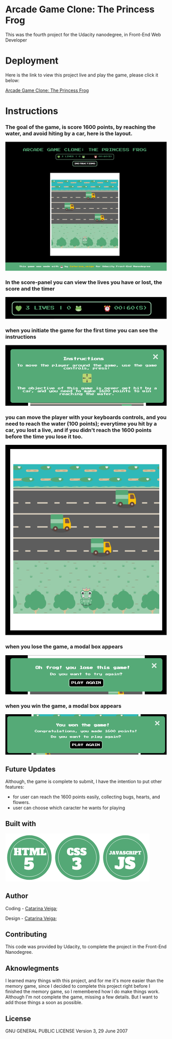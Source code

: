 # Arcade Game Clone: The Princess Frog 
This was the fourth project for the Udacity nanodegree, in Front-End Web Developer

# Deployment

Here is the link to view this project live and play the game, please click it below:

<a href="https://cveiga819.github.io/ArcadeGamePrincessFrog/">Arcade Game Clone: The Princess Frog</a>

# Instructions

### The goal of the game, is score 1600 points, by reaching the water, and avoid hiting by a car, here is the layout.
![Alt text](images/screenshot1.png)

### In the score-panel you can view the lives you have or lost, the score and the timer 
![Alt text](images/screenshot2.png)

### when you initiate the game for the first time you can see the instructions
![Alt text](images/screenshot5.png)

### you can move the player with your keyboards controls, and you need to reach the water (100 points); everytime you hit by a car, you lost a live, and if you didn't reach the 1600 points before the time you lose it too. 
![Alt text](images/screenshot4.png)

### when you lose the game, a modal box appears
![Alt text](images/screenshot6.png)

### when you win the game, a modal box appears
![Alt text](images/screenshot7.png)


## Future Updates 

Although, the game is complete to submit, I have the intention to put other features:
* for user can reach the 1600 points easily, collecting bugs, hearts, and flowers. 
* user can choose which caracter he wants for playing

## Built with 

![Alt text](images/html.png)![Alt text](images/css.png)![Alt text](images/javascript.png)


## Author

Coding - <a href="https://github.com/cveiga819">Catarina Veiga</a>;

Design - <a href="https://github.com/cveiga819">Catarina Veiga</a>;

## Contributing
This code was provided by Udacity, to complete the project in the Front-End Nanodegree. 

## Aknowlegments

I learned many things with this project, and for me it's more easier than the memory game, since I decided to complete this project right before I finished the memory game, so I remembered how I do make things work. Although I'm not complete the game, missing a few details. But I want to add those things a soon as possible.

## License

GNU GENERAL PUBLIC LICENSE Version 3, 29 June 2007